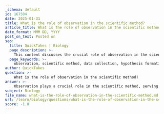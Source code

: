 ```yaml
---
_schema: default
id: 167504
date: 2025-01-31
title: What is the role of observation in the scientific method?
article_title: What is the role of observation in the scientific method?
date_format: MMM DD, YYYY
post_on_text: Posted on
seo:
  title: QuickTakes | Biology
  page_description: >-
    This content discusses the crucial role of observation in the scientific method, highlighting its importance in data collection, hypothesis formation, question formulation, guiding experimentation, and validation of scientific claims.
  page_keywords: >-
    observation, scientific method, data collection, hypothesis formation, question formulation, experimentation, validation, empirical data
author: QuickTakes
question: >-
    What is the role of observation in the scientific method?
answer: >-
    Observation plays a crucial role in the scientific method, serving as the foundational step in scientific inquiry. Here are the key aspects that highlight its importance:\n\n1. **Data Collection**: Observation is essential for gathering empirical data. Scientists use their senses—sight, hearing, touch, taste, and smell—to collect information about the natural world. This data is critical as it forms the basis for further analysis and experimentation.\n\n2. **Hypothesis Formation**: Observations often lead to the development of hypotheses. By carefully observing phenomena, scientists can identify patterns or anomalies that prompt questions and hypotheses regarding the underlying mechanisms or causes of those phenomena.\n\n3. **Question Formulation**: The scientific method begins with observation, where a phenomenon is noted and described. This initial step often involves conducting background research to gather relevant information, which helps in formulating specific questions that the researcher seeks to answer. These questions guide the inquiry and set the stage for hypothesis development.\n\n4. **Guiding Experimentation**: Observations not only help in forming hypotheses but also guide the design of experiments. They inform scientists about what variables to manipulate and what outcomes to measure, ensuring that the experiments are relevant and focused.\n\n5. **Validation and Refinement**: After conducting experiments, observations are used to validate or refine hypotheses. The results of experiments are compared against the initial observations to determine if the hypothesis holds true or needs adjustment.\n\nIn summary, observation is integral to the scientific method as it initiates the inquiry process, informs hypothesis formation, guides experimentation, and aids in the validation of scientific claims. It is a dynamic and iterative process that underpins the entire framework of scientific investigation.
subject: Biology
file_name: what-is-the-role-of-observation-in-the-scientific-method.md
url: /learn/biology/questions/what-is-the-role-of-observation-in-the-scientific-method
score: -1.0
---
```


&nbsp;